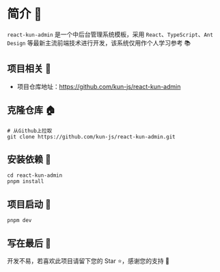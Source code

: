 # 简介 📃

`react-kun-admin` 是一个中后台管理系统模板，采用 `React`、`TypeScript`、`Ant Design` 等最新主流前端技术进行开发，该系统仅用作个人学习参考 📚

## 项目相关 🧭

- 项目仓库地址：https://github.com/kun-js/react-kun-admin

## 克隆仓库 🏠

```
# 从Github上拉取
git clone https://github.com/kun-js/react-kun-admin.git
```

## 安装依赖 🏀

```
cd react-kun-admin
pnpm install
```

## 项目启动 🚀

```
pnpm dev
```

## 写在最后 💖

开发不易，若喜欢此项目请留下您的 Star ⭐，感谢您的支持 🙏